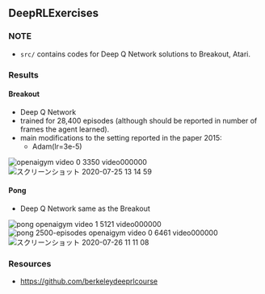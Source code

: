 ## DeepRLExercises
### NOTE
- `src/` contains codes for Deep Q Network solutions to Breakout, Atari.

### Results
#### Breakout
- Deep Q Network
- trained for 28,400 episodes (although should be reported in number of frames the agent learned).
- main modifications to the setting reported in the paper 2015:
  - Adam(lr=3e-5)

![openaigym video 0 3350 video000000](https://user-images.githubusercontent.com/8359397/88448370-317e9c80-ce78-11ea-9081-5c914dd5841b.gif)
![スクリーンショット 2020-07-25 13 14 59](https://user-images.githubusercontent.com/8359397/88448468-49a2eb80-ce79-11ea-83ee-bbaf182d5912.png)

#### Pong
- Deep Q Network same as the Breakout

![pong openaigym video 1 5121 video000000](https://user-images.githubusercontent.com/8359397/88469830-5d5d5900-cf30-11ea-9b02-94858104c0e7.gif)
![pong 2500-episodes openaigym video 0 6461 video000000](https://user-images.githubusercontent.com/8359397/88469833-60f0e000-cf30-11ea-80c1-a6196767e62b.gif)
![スクリーンショット 2020-07-26 11 11 08](https://user-images.githubusercontent.com/8359397/88469872-bb8a3c00-cf30-11ea-88b3-ff3f74602447.png)

### Resources
- https://github.com/berkeleydeeprlcourse
